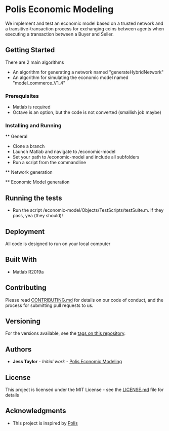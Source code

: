 # Polis Economic Modeling

We implement and test an economic model based on a trusted network and a 
transitive-transaction process for exchanging coins between agents when 
executing a transaction between a Buyer and Seller.

## Getting Started

There are 2 main algorithms

* An algorithm for generating a network named "generateHybridNetwork"
* An algorithm for simulating the economic model named 
"model_commerce_V1_4" 

### Prerequisites

* Matlab is required
* Octave is an option, but the code is not converted (smallish job maybe)

### Installing and Running

** General

* Clone a branch 
* Launch Matlab and navigate to /economic-model
* Set your path to /economic-model and include all subfolders 
* Run a script from the commandline

** Network generation

** Economic Model generation


## Running the tests

* Run the script /economic-model/Objects/TestScripts/testSuite.m. If they pass, yea (they should)!

## Deployment

All code is designed to run on your local computer

## Built With

* Matlab R2019a

## Contributing

Please read [CONTRIBUTING.md](CONTRIBUTING.md) for details on our code of conduct, and the process for submitting pull requests to us.

## Versioning

For the versions available, see the [tags on this repository](https://github.com/Acro-polis/economic-model/tags). 

## Authors

* **Jess Taylor** - *Initial work* - [Polis Economic Modeling](https://github.com/Acro-polis/economic-model)

## License

This project is licensed under the MIT License - see the [LICENSE.md](LICENSE.md) file for details

## Acknowledgments

* This project is inspired by [Polis](https://blog.polis.global)
